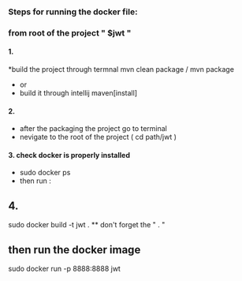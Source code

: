 ### Steps for running the docker file:

### from root of the project " $jwt "
#### 1.
*build the project through termnal  mvn clean package / mvn package 
* or 
* build it through intellij  maven[install]


#### 2.
* after the packaging the project go to terminal
* nevigate to the root of the project ( cd  path/jwt )
 
#### 3. check docker is properly installed

* sudo docker ps
* then run :

## 4.
sudo docker build -t jwt .
** don't forget the " . "

## then run the docker image

sudo docker run -p 8888:8888 jwt


 


